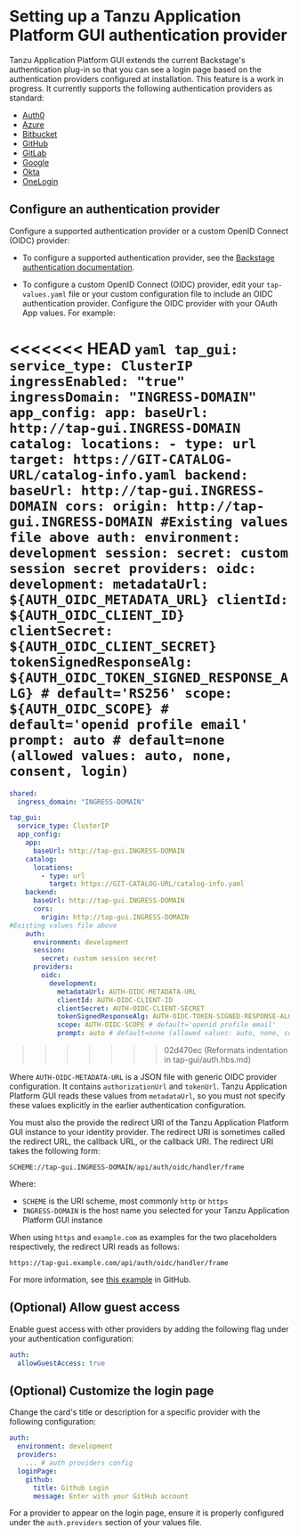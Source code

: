 # Setting up a Tanzu Application Platform GUI authentication provider

Tanzu Application Platform GUI extends the current Backstage's authentication plug-in so that you
can see a login page based on the authentication providers configured at installation.
This feature is a work in progress. It currently supports the following authentication providers
as standard:

- [Auth0](https://backstage.io/docs/auth/auth0/provider)
- [Azure](https://backstage.io/docs/auth/microsoft/provider)
- [Bitbucket](https://backstage.io/docs/auth/bitbucket/provider)
- [GitHub](https://backstage.io/docs/auth/github/provider)
- [GitLab](https://backstage.io/docs/auth/gitlab/provider)
- [Google](https://backstage.io/docs/auth/google/provider)
- [Okta](https://backstage.io/docs/auth/okta/provider)
- [OneLogin](https://backstage.io/docs/auth/onelogin/provider)

## <a id='config-auth-prov'></a> Configure an authentication provider

Configure a supported authentication provider or a custom OpenID Connect (OIDC) provider:

- To configure a supported authentication provider, see the
[Backstage authentication documentation](https://backstage.io/docs/auth/).

- To configure a custom OpenID Connect (OIDC) provider, edit your `tap-values.yaml` file or your
  custom configuration file to include an OIDC authentication provider.
  Configure the OIDC provider with your OAuth App values. For example:

<<<<<<< HEAD
    ```yaml
    tap_gui:
      service_type: ClusterIP
      ingressEnabled: "true"
      ingressDomain: "INGRESS-DOMAIN"
      app_config:
        app:
          baseUrl: http://tap-gui.INGRESS-DOMAIN
        catalog:
          locations:
            - type: url
              target: https://GIT-CATALOG-URL/catalog-info.yaml
        backend:
          baseUrl: http://tap-gui.INGRESS-DOMAIN
          cors:
            origin: http://tap-gui.INGRESS-DOMAIN
    #Existing values file above
        auth:
          environment: development
          session:
            secret: custom session secret
          providers:
            oidc:
              development:
                metadataUrl: ${AUTH_OIDC_METADATA_URL}
                clientId: ${AUTH_OIDC_CLIENT_ID}
                clientSecret: ${AUTH_OIDC_CLIENT_SECRET}
                tokenSignedResponseAlg: ${AUTH_OIDC_TOKEN_SIGNED_RESPONSE_ALG} # default='RS256'
                scope: ${AUTH_OIDC_SCOPE} # default='openid profile email'
                prompt: auto # default=none (allowed values: auto, none, consent, login)
    ```
=======
  ```yaml
  shared:
    ingress_domain: "INGRESS-DOMAIN"

  tap_gui:
    service_type: ClusterIP
    app_config:
      app:
        baseUrl: http://tap-gui.INGRESS-DOMAIN
      catalog:
        locations:
          - type: url
            target: https://GIT-CATALOG-URL/catalog-info.yaml
      backend:
        baseUrl: http://tap-gui.INGRESS-DOMAIN
        cors:
          origin: http://tap-gui.INGRESS-DOMAIN
  #Existing values file above
      auth:
        environment: development
        session:
          secret: custom session secret
        providers:
          oidc:
            development:
              metadataUrl: AUTH-OIDC-METADATA-URL
              clientId: AUTH-OIDC-CLIENT-ID
              clientSecret: AUTH-OIDC-CLIENT-SECRET
              tokenSignedResponseAlg: AUTH-OIDC-TOKEN-SIGNED-RESPONSE-ALG # default='RS256'
              scope: AUTH-OIDC-SCOPE # default='openid profile email'
              prompt: auto # default=none (allowed values: auto, none, consent, login)
  ```
>>>>>>> 02d470ec (Reformats indentation in tap-gui/auth.hbs.md)

  Where `AUTH-OIDC-METADATA-URL` is a JSON file with generic OIDC provider configuration.
  It contains `authorizationUrl` and `tokenUrl`.
  Tanzu Application Platform GUI reads these values from `metadataUrl`,
  so you must not specify these values explicitly in the earlier authentication configuration.

  You must also the provide the redirect URI of the Tanzu Application Platform GUI instance to your
  identity provider.
  The redirect URI is sometimes called the redirect URL, the callback URL, or the callback URI.
  The redirect URI takes the following form:

  ```code
  SCHEME://tap-gui.INGRESS-DOMAIN/api/auth/oidc/handler/frame
  ```

  Where:

  - `SCHEME` is the URI scheme, most commonly `http` or `https`
  - `INGRESS-DOMAIN` is the host name you selected for your Tanzu Application Platform GUI instance

  When using `https` and `example.com` as examples for the two placeholders respectively, the
  redirect URI reads as follows:

  ```code
  https://tap-gui.example.com/api/auth/oidc/handler/frame
  ```

  For more information, see
  [this example](https://github.com/backstage/backstage/blob/e4ab91cf571277c636e3e112cd82069cdd6fca1f/app-config.yaml#L333-L347)
  in GitHub.

## <a id='allow-guest-access'></a> (Optional) Allow guest access

Enable guest access with other providers by adding the following flag under your authentication
configuration:

```yaml
auth:
  allowGuestAccess: true
```

## <a id='customize-login'></a> (Optional) Customize the login page

Change the card's title or description for a specific provider with the following configuration:

```yaml
auth:
  environment: development
  providers:
    ... # auth providers config
  loginPage:
    github:
      title: Github Login
      message: Enter with your GitHub account
```

For a provider to appear on the login page, ensure it is properly configured under the `auth.providers`
section of your values file.
